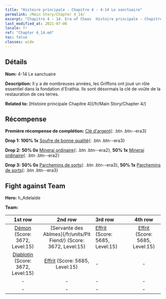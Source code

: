 ```yaml
---
title: "Histoire principale - Chapitre 4 - 4-14 Le sanctuaire"
permalink: /Main Story/Chapter 4_14/
excerpt: "Chapitre 4 - 14. Era of Chaos  Histoire principale - Chapitre 4_14. 4-14 Le sanctuaire"
last_modified_at: 2021-07-06
locale: fr
ref: "Chapter 4_14.md"
toc: false
classes: wide
---
```


## Détails

 **Nom:** 4-14 Le sanctuaire

 **Description:** Il y a de nombreuses années, les Griffons ont joué un rôle essentiel dans la fondation d'Erathia. Ils sont désormais la clé de voûte de la restauration de ces terres.

 **Related to:** [Histoire principale Chapitre 4](/fr/Main Story/Chapter 4/)

## Récompense

 **Première récompense de complétion:** [Clé d'argent](/ItemsFR/con_693/){: .btn .btn--era3}

 **Drop 1:** **100% 1x** [Soufre de bonne qualité](/ItemsFR/mat_15/){: .btn .btn--era3}

 **Drop 2:** **50% 0x** [Minerai ordinaire](/ItemsFR/mat_6/){: .btn .btn--era2}, **50% 1x** [Minerai ordinaire](/ItemsFR/mat_6/){: .btn .btn--era2}

 **Drop 3:** **50% 0x** [Parchemins de sorts](/ItemsFR/con_694/){: .btn .btn--era3}, **50% 1x** [Parchemins de sorts](/ItemsFR/con_694/){: .btn .btn--era3}


## Fight against Team
 **Hero:** h_Adelaide

 **Team:**


  | 1st row | 2nd row | 3rd row | 4th row |
  |:----:|:----:|:----|:----:|
  | [Démon](/fr/units/Demon/) (Score: 3672, Level:15)  | [Servante des Abîmes](/fr/units/Pit Fiend/) (Score: 3672, Level:15)  | [Effrit](/fr/units/Efreeti/) (Score: 5685, Level:15)  | [Effrit](/fr/units/Efreeti/) (Score: 5685, Level:15)  |
  | [Diablotin](/fr/units/Imp/) (Score: 3672, Level:15)  | [Effrit](/fr/units/Efreeti/) (Score: 5685, Level:15)  | - | - |
  | - | - | - | - |
  | - | - | - | - |


